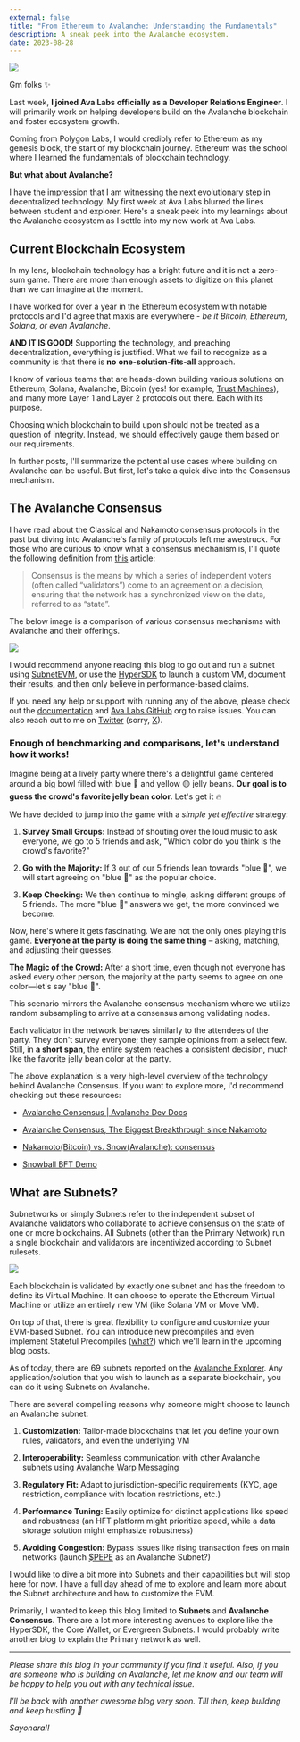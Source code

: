 ```yaml
---
external: false
title: "From Ethereum to Avalanche: Understanding the Fundamentals"
description: A sneak peek into the Avalanche ecosystem.
date: 2023-08-28
---
```


![](/images/blog/1.webp)

Gm folks ✨

Last week, **I joined Ava Labs officially as a Developer Relations Engineer**. I will primarily work on helping developers build on the Avalanche blockchain and foster ecosystem growth.

Coming from Polygon Labs, I would credibly refer to Ethereum as my genesis block, the start of my blockchain journey. Ethereum was the school where I learned the fundamentals of blockchain technology.

**But what about Avalanche?**

I have the impression that I am witnessing the next evolutionary step in decentralized technology. My first week at Ava Labs blurred the lines between student and explorer. Here's a sneak peek into my learnings about the Avalanche ecosystem as I settle into my new work at Ava Labs.

## Current Blockchain Ecosystem

In my lens, blockchain technology has a bright future and it is not a zero-sum game. There are more than enough assets to digitize on this planet than we can imagine at the moment.

I have worked for over a year in the Ethereum ecosystem with notable protocols and I'd agree that maxis are everywhere - *be it Bitcoin, Ethereum, Solana, or even Avalanche*.

**AND IT IS GOOD!** Supporting the technology, and preaching decentralization, everything is justified. What we fail to recognize as a community is that there is **no** **one-solution-fits-all** approach.

I know of various teams that are heads-down building various solutions on Ethereum, Solana, Avalanche, Bitcoin (yes! for example, [Trust Machines](https://twitter.com/trustmachinesco)), and many more Layer 1 and Layer 2 protocols out there. Each with its purpose.

Choosing which blockchain to build upon should not be treated as a question of integrity. Instead, we should effectively gauge them based on our requirements.

In further posts, I'll summarize the potential use cases where building on Avalanche can be useful. But first, let's take a quick dive into the Consensus mechanism.

## The Avalanche Consensus

I have read about the Classical and Nakamoto consensus protocols in the past but diving into Avalanche's family of protocols left me awestruck. For those who are curious to know what a consensus mechanism is, I'll quote the following definition from [this](https://medium.com/avalanche-hub/avalanche-consensus-the-biggest-breakthrough-since-nakamoto-66e9917fd656) article:

> Consensus is the means by which a series of independent voters (often called “validators”) come to an agreement on a decision, ensuring that the network has a synchronized view on the data, referred to as “state”.

The below image is a comparison of various consensus mechanisms with Avalanche and their offerings.

![](https://miro.medium.com/v2/resize:fit:2000/format:webp/0*wPqq05jLp1qFtTZY.png)

I would recommend anyone reading this blog to go out and run a subnet using [SubnetEVM](https://github.com/ava-labs/subnet-evm), or use the [HyperSDK](https://github.com/ava-labs/hypersdk) to launch a custom VM, document their results, and then only believe in performance-based claims.

If you need any help or support with running any of the above, please check out the [documentation](https://docs.avax.network/) and [Ava Labs GitHub](https://github.com/ava-labs) org to raise issues. You can also reach out to me on [Twitter](https://twitter.com/ashngmi) (sorry, [X](https://x.com/ashngmi)).

### Enough of benchmarking and comparisons, let's understand how it works!

Imagine being at a lively party where there's a delightful game centered around a big bowl filled with blue 🔵 and yellow 🟡 jelly beans. **Our goal is to guess the crowd's favorite jelly bean color.** Let's get it 🔥

We have decided to jump into the game with a *simple yet effective* strategy:

1. **Survey Small Groups:** Instead of shouting over the loud music to ask everyone, we go to 5 friends and ask, "Which color do you think is the crowd's favorite?"
    
2. **Go with the Majority:** If 3 out of our 5 friends lean towards "blue 🔵", we will start agreeing on "blue 🔵" as the popular choice.
    
3. **Keep Checking:** We then continue to mingle, asking different groups of 5 friends. The more "blue 🔵" answers we get, the more convinced we become.
    

Now, here's where it gets fascinating. We are not the only ones playing this game. **Everyone at the party is doing the same thing** – asking, matching, and adjusting their guesses.

**The Magic of the Crowd:** After a short time, even though not everyone has asked every other person, the majority at the party seems to agree on one color—let's say "blue 🔵".

This scenario mirrors the Avalanche consensus mechanism where we utilize random subsampling to arrive at a consensus among validating nodes.

Each validator in the network behaves similarly to the attendees of the party. They don't survey everyone; they sample opinions from a select few. Still, in **a short span**, the entire system reaches a consistent decision, much like the favorite jelly bean color at the party.

The above explanation is a very high-level overview of the technology behind Avalanche Consensus. If you want to explore more, I'd recommend checking out these resources:

* [Avalanche Consensus | Avalanche Dev Docs](https://docs.avax.network/learn/avalanche/avalanche-consensus)
    
* [Avalanche Consensus, The Biggest Breakthrough since Nakamoto](https://medium.com/avalanche-hub/avalanche-consensus-the-biggest-breakthrough-since-nakamoto-66e9917fd656)
    
* [Nakamoto(Bitcoin) vs. Snow(Avalanche): consensus](https://gyuho.dev/nakamoto-bitcoin-vs-snow-avalanche-consensus.html#nakamotobitcoin-vs-snowavalanche-consensus)
    
* [Snowball BFT Demo](https://tedyin.com/archive/snow-bft-demo/#/snow)
    

## What are Subnets?

Subnetworks or simply Subnets refer to the independent subset of Avalanche validators who collaborate to achieve consensus on the state of one or more blockchains. All Subnets (other than the Primary Network) run a single blockchain and validators are incentivized according to Subnet rulesets.

![](https://docs.avax.network/assets/images/subnet-validators-0667a8ef05ae5dc26a545d2f52333208.png)

Each blockchain is validated by exactly one subnet and has the freedom to define its Virtual Machine. It can choose to operate the Ethereum Virtual Machine or utilize an entirely new VM (like Solana VM or Move VM).

On top of that, there is great flexibility to configure and customize your EVM-based Subnet. You can introduce new precompiles and even implement Stateful Precompiles ([what?](https://medium.com/avalancheavax/customizing-the-evm-with-stateful-precompiles-f44a34f39efd)) which we'll learn in the upcoming blog posts.

As of today, there are 69 subnets reported on the [Avalanche Explorer](https://subnets.avax.network/subnets). Any application/solution that you wish to launch as a separate blockchain, you can do it using Subnets on Avalanche.

There are several compelling reasons why someone might choose to launch an Avalanche subnet:

1. **Customization:** Tailor-made blockchains that let you define your own rules, validators, and even the underlying VM
    
2. **Interoperability:** Seamless communication with other Avalanche subnets using [Avalanche Warp Messaging](https://docs.avax.network/learn/avalanche/awm)
    
3. **Regulatory Fit:** Adapt to jurisdiction-specific requirements (KYC, age restriction, compliance with location restrictions, etc.)
    
4. **Performance Tuning:** Easily optimize for distinct applications like speed and robustness (an HFT platform might prioritize speed, while a data storage solution might emphasize robustness)
    
5. **Avoiding Congestion:** Bypass issues like rising transaction fees on main networks (launch [$PEPE](https://twitter.com/pepecoineth) as an Avalanche Subnet?)
    

I would like to dive a bit more into Subnets and their capabilities but will stop here for now. I have a full day ahead of me to explore and learn more about the Subnet architecture and how to customize the EVM.

Primarily, I wanted to keep this blog limited to **Subnets** and **Avalanche Consensus**. There are a lot more interesting avenues to explore like the HyperSDK, the Core Wallet, or Evergreen Subnets. I would probably write another blog to explain the Primary network as well.

---

*Please share this blog in your community if you find it useful. Also, if you are someone who is building on Avalanche, let me know and our team will be happy to help you out with any technical issue.*

*I’ll be back with another awesome blog very soon. Till then, keep building and keep hustling 🚀*

*Sayonara!!*
